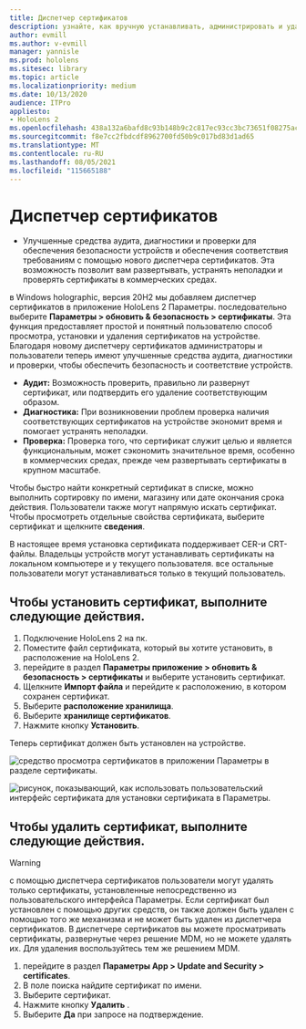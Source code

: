 ```yaml
---
title: Диспетчер сертификатов
description: узнайте, как вручную устанавливать, администрировать и удалять сертификаты на устройствах HoloLens 2 mixed reality.
author: evmill
ms.author: v-evmill
manager: yannisle
ms.prod: hololens
ms.sitesec: library
ms.topic: article
ms.localizationpriority: medium
ms.date: 10/13/2020
audience: ITPro
appliesto:
- HoloLens 2
ms.openlocfilehash: 438a132a6bafd8c93b148b9c2c817ec93cc3bc73651f08275acc130695fa09c1
ms.sourcegitcommit: f8e7cc2fbdcdf8962700fd50b9c017bd83d1ad65
ms.translationtype: MT
ms.contentlocale: ru-RU
ms.lasthandoff: 08/05/2021
ms.locfileid: "115665188"
---
```

# <a name="certificate-manager"></a>Диспетчер сертификатов

- Улучшенные средства аудита, диагностики и проверки для обеспечения безопасности устройств и обеспечения соответствия требованиям с помощью нового диспетчера сертификатов. Эта возможность позволит вам развертывать, устранять неполадки и проверять сертификаты в коммерческих средах.

в Windows holographic, версия 20H2 мы добавляем диспетчер сертификатов в приложение HoloLens 2 Параметры. последовательно выберите **Параметры > обновить & безопасность > сертификаты**. Эта функция предоставляет простой и понятный пользователю способ просмотра, установки и удаления сертификатов на устройстве. Благодаря новому диспетчеру сертификатов администраторы и пользователи теперь имеют улучшенные средства аудита, диагностики и проверки, чтобы обеспечить безопасность и соответствие устройств. 

-   **Аудит:** Возможность проверить, правильно ли развернут сертификат, или подтвердить его удаление соответствующим образом. 
-   **Диагностика:** При возникновении проблем проверка наличия соответствующих сертификатов на устройстве экономит время и помогает устранять неполадки. 
-   **Проверка:** Проверка того, что сертификат служит целью и является функциональным, может сэкономить значительное время, особенно в коммерческих средах, прежде чем развертывать сертификаты в крупном масштабе.

Чтобы быстро найти конкретный сертификат в списке, можно выполнить сортировку по имени, магазину или дате окончания срока действия. Пользователи также могут напрямую искать сертификат. Чтобы просмотреть отдельные свойства сертификата, выберите сертификат и щелкните **сведения**. 

В настоящее время установка сертификата поддерживает CER-и CRT-файлы. Владельцы устройств могут устанавливать сертификаты на локальном компьютере и у текущего пользователя.  все остальные пользователи могут устанавливаться только в текущий пользователь.

## <a name="to-install-a-certificate"></a>Чтобы установить сертификат, выполните следующие действия. 

1.  Подключение HoloLens 2 на пк.
1.  Поместите файл сертификата, который вы хотите установить, в расположение на HoloLens 2.
1.  перейдите в раздел **Параметры приложение > обновить & безопасность > сертификаты** и выберите установить сертификат.
1.  Щелкните **Импорт файла** и перейдите к расположению, в котором сохранен сертификат.
1.  Выберите **расположение хранилища**.
1.  Выберите **хранилище сертификатов**.
1.  Нажмите кнопку **Установить**.

Теперь сертификат должен быть установлен на устройстве.

![средство просмотра сертификатов в приложении Параметры в разделе сертификаты.](images/certificate-viewer-device.jpg)

![рисунок, показывающий, как использовать пользовательский интерфейс сертификата для установки сертификата в Параметры.](images/certificate-device-install.jpg)

## <a name="to-remove-a-certificate"></a>Чтобы удалить сертификат, выполните следующие действия.

> [!WARNING]
> с помощью диспетчера сертификатов пользователи могут удалять только сертификаты, установленные непосредственно из пользовательского интерфейса Параметры. Если сертификат был установлен с помощью других средств, он также должен быть удален с помощью того же механизма и не может быть удален из диспетчера сертификатов. В диспетчере сертификатов вы можете просматривать сертификаты, развернутые через решение MDM, но не можете удалять их. Для удаления воспользуйтесь тем же решением MDM.

1. перейдите в раздел **Параметры App > Update and Security > certificates**.
1. В поле поиска найдите сертификат по имени.
1. Выберите сертификат.
1. Нажмите кнопку **Удалить** .
1. Выберите **Да** при запросе на подтверждение.

